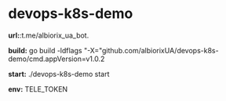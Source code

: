 # devops-k8s-demo
**url:**:t.me/albiorix_ua_bot. <br>

**build:** go build -ldflags "-X="github.com/albiorixUA/devops-k8s-demo/cmd.appVersion=v1.0.2 <br>

**start:**  ./devops-k8s-demo start <br>

**env:** TELE_TOKEN
